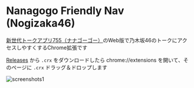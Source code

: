 # Nanagogo Friendly Nav (Nogizaka46)

[新世代トークアプリ755（ナナゴーゴー）](http://7gogo.jp/)のWeb版で乃木坂46のトークにアクセスしやすくするChrome拡張です

[Releases](https://github.com/hachy/Nanagogo-FriendlyNav/releases) から `.crx` をダウンロードしたら chrome://extensions を開いて、そのページに `.crx` ドラッグ＆ドロップします

![screenshots1](https://raw.githubusercontent.com/wiki/hachy/Nanagogo-FriendlyNav/images/screenshot_1.png)
